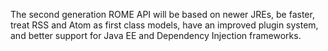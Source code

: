 The second generation ROME API will be based on newer JREs, be faster, treat RSS and Atom as first class models, have an improved plugin system, and better support for Java EE and Dependency Injection frameworks.